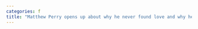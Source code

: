 ```yaml
---
categories: f
title: "Matthew Perry opens up about why he never found love and why he will only date wealthy women"
---
```

